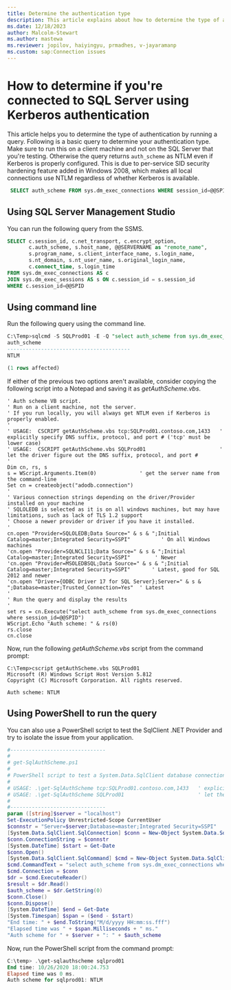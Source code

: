 ```yaml
---
title: Determine the authentication type
description: This article explains about how to determine the type of authentication. 
ms.date: 12/18/2023
author: Malcolm-Stewart
ms.author: mastewa
ms.reviewer: jopilov, haiyingyu, prmadhes, v-jayaramanp
ms.custom: sap:Connection issues
---
```


# How to determine if you're connected to SQL Server using Kerberos authentication

This article helps you to determine the type of authentication by running a query. Following is a basic query to determine your authentication type. Make sure to run this on a client machine and not on the SQL Server that you're testing. Otherwise the query returns `auth_scheme` as NTLM even if Kerberos is properly configured. This is due to per-service SID security hardening feature added in Windows 2008, which makes all local connections use NTLM regardless of whether Kerberos is available.

 ```sql
  SELECT auth_scheme FROM sys.dm_exec_connections WHERE session_id=@@SPID
 ```

## Using SQL Server Management Studio

You can run the following query from the SSMS.

```sql
SELECT c.session_id, c.net_transport, c.encrypt_option,
       c.auth_scheme, s.host_name, @@SERVERNAME as "remote_name",
       s.program_name, s.client_interface_name, s.login_name,
       s.nt_domain, s.nt_user_name, s.original_login_name,
       c.connect_time, s.login_time
FROM sys.dm_exec_connections AS c
JOIN sys.dm_exec_sessions AS s ON c.session_id = s.session_id
WHERE c.session_id=@@SPID
```

## Using command line

Run the following query using the command line.

```sql
C:\Temp>sqlcmd -S SQLProd01 -E -Q "select auth_scheme from sys.dm_exec_connections where session_id=@@SPID"
auth_scheme
----------------------------------------
NTLM

(1 rows affected)
```

If either of the previous two options aren't available, consider copying the following script into a Notepad and saving it as *getAuthScheme.vbs*.

```vbs
' Auth scheme VB script.
' Run on a client machine, not the server.
' If you run locally, you will always get NTLM even if Kerberos is properly enabled.
'
' USAGE:  CSCRIPT getAuthScheme.vbs tcp:SQLProd01.contoso.com,1433   ' explicitly specify DNS suffix, protocol, and port # ('tcp' must be lower case)
' USAGE:  CSCRIPT getAuthScheme.vbs SQLProd01                        ' let the driver figure out the DNS suffix, protocol, and port #
'
Dim cn, rs, s
s = WScript.Arguments.Item(0)              ' get the server name from the command-line
Set cn = createobject("adodb.connection")
'
' Various connection strings depending on the driver/Provider installed on your machine
' SQLOLEDB is selected as it is on all windows machines, but may have limitations, such as lack of TLS 1.2 support
' Choose a newer provider or driver if you have it installed.
'
cn.open "Provider=SQLOLEDB;Data Source=" & s & ";Initial Catalog=master;Integrated Security=SSPI"          ' On all Windows machines
'cn.open "Provider=SQLNCLI11;Data Source=" & s & ";Initial Catalog=master;Integrated Security=SSPI"        ' Newer
'cn.open "Provider=MSOLEDBSQL;Data Source=" & s & ";Initial Catalog=master;Integrated Security=SSPI"       ' Latest, good for SQL 2012 and newer
'cn.open "Driver={ODBC Driver 17 for SQL Server};Server=" & s & ";Database=master;Trusted_Connection=Yes"  ' Latest
'
' Run the query and display the results
'
set rs = cn.Execute("select auth_scheme from sys.dm_exec_connections where session_id=@@SPID")
WScript.Echo "Auth scheme: " & rs(0)
rs.close
cn.close
```

Now, run the following *getAuthScheme.vbs* script from the command prompt:

```vbs
C:\Temp>cscript getAuthScheme.vbs SQLProd01
Microsoft (R) Windows Script Host Version 5.812
Copyright (C) Microsoft Corporation. All rights reserved.

Auth scheme: NTLM
```

## Using PowerShell to run the query

You can also use a PowerShell script to test the SqlClient .NET Provider and try to isolate the issue from your application.

```powershell
#-------------------------------
#
# get-SqlAuthScheme.ps1
#
# PowerShell script to test a System.Data.SqlClient database connection
#
# USAGE: .\get-SqlAuthScheme tcp:SQLProd01.contoso.com,1433   ' explicitly specify DNS suffix, protocol, and port # ('tcp' must be lower case)
# USAGE: .\get-SqlAuthScheme SQLProd01                        ' let the driver figure out the DNS suffix, protocol, and port #
#
#-------------------------------
param ([string]$server = "localhost")
Set-ExecutionPolicy Unrestricted-Scope CurrentUser
$connstr = "Server=$server;Database=master;Integrated Security=SSPI"
[System.Data.SqlClient.SqlConnection] $conn = New-Object System.Data.SqlClient.SqlConnection
$conn.ConnectionString = $connstr
[System.DateTime] $start = Get-Date
$conn.Open()
[System.Data.SqlClient.SqlCommand] $cmd = New-Object System.Data.SqlClient.SqlCommand
$cmd.CommandText = "select auth_scheme from sys.dm_exec_connections where session_id=@@spid"
$cmd.Connection = $conn
$dr = $cmd.ExecuteReader()
$result = $dr.Read()
$auth_scheme = $dr.GetString(0)
$conn.Close()
$conn.Dispose()
[System.DateTime] $end = Get-Date
[System.Timespan] $span = ($end - $start)
"End time: " + $end.ToString("M/d/yyyy HH:mm:ss.fff")
"Elapsed time was " + $span.Milliseconds + " ms."
"Auth scheme for " + $server + ": " + $auth_scheme
```

Now, run the PowerShell script from the command prompt:

```powershell
C:\temp> .\get-sqlauthscheme sqlprod01
End time: 10/26/2020 18:00:24.753
Elapsed time was 0 ms.
Auth scheme for sqlprod01: NTLM
```
